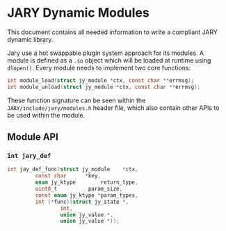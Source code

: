 # JARY Dynamic Modules
This document contains all needed information to write a compliant JARY dynamic library. 

Jary use a hot swappable plugin system approach for its modules. A module is defined as a `.so` object which will be loaded at runtime using `dlopen()`. Every module needs to implement two core functions:

```c
int module_load(struct jy_module *ctx, const char **errmsg);
int module_unload(struct jy_module *ctx, const char **errmsg);
```

These function signature can be seen within the `JARY/include/jary/modules.h` header file, which also contain other APIs to be used within the module.

## Module API


### `int jary_def`
```c
int jay_def_func(struct jy_module    *ctx,
		 const char	     *key,
		 enum jy_ktype	      return_type,
		 uint8_t	      param_size,
		 const enum jy_ktype *param_types,
		 int (*func)(struct jy_state *,
			     int,
			     union jy_value *,
			     union jy_value *));
```

